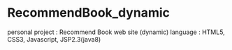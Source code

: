 # RecommendBook_dynamic

personal project : Recommend Book web site (dynamic)
language : HTML5, CSS3, Javascript, JSP2.3(java8)
